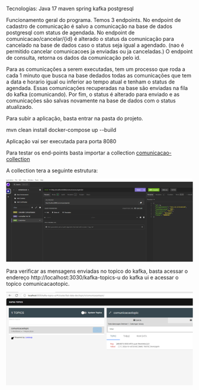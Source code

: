 Tecnologias: 
Java 17
maven
spring
kafka
postgresql

Funcionamento geral do programa.
Temos 3 endpoints. No endpoint de cadastro de comunicação é salvo a comunicação na base de dados postgresql com status de agendada.
No endpoint de comunicacao/cancelar/{id} é alterado o status da comunicação para cancelado na base de dados caso o status seja igual a agendado. (nao é permitido cancelar comunicacoes ja enviadas ou ja canceladas.)
O endpoint de consulta, retorna os dados da comunicação pelo id.

Para as comunicações a serem executadas, tem um processo que roda a cada 1 minuto que busca na base dedados todas as 
comunicações que tem a data e horario igual ou inferior ao tempo atual e tenham o status de agendada. 
Essas comunicações recuperadas na base são enviadas na fila do kafka (comunicando). Por fim, o status é alterado para 
enviado e as comunicações são salvas novamente na base de dados com o status atualizado.


Para subir a aplicação, basta entrar na pasta do projeto.

mvn clean install
docker-compose up --build

Aplicação vai ser executada para porta 8080

Para testar os end-points basta importar a collection [comunicacao-collection](collection%2Fcomunicacao-collection) 

A collection tera a seguinte estrutura:

![img.png](img.png)

Para verificar as mensagens enviadas no topico do kafka, basta acessar o endereço http://localhost:3030/kafka-topics-u do kafka ui e acessar
o topico comunicacaotopic. 

![img_1.png](img_1.png)



